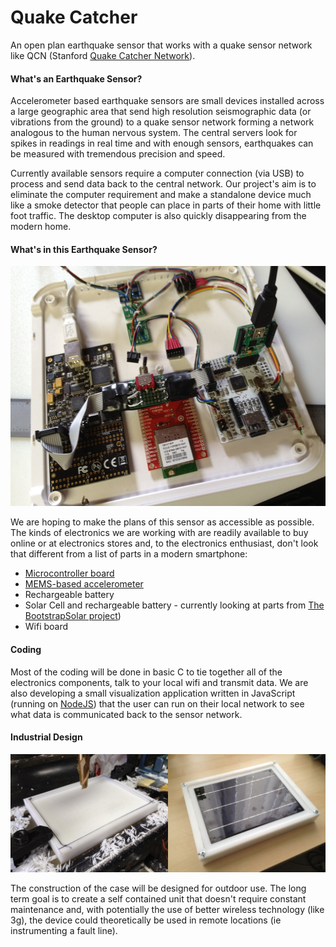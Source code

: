 Quake Catcher
=============

An open plan earthquake sensor that works with a quake sensor network like QCN (Stanford [Quake Catcher Network](http://qcn.stanford.edu/)).

#### What's an Earthquake Sensor? ####

Accelerometer based earthquake sensors are small devices installed across a large geographic area that send high resolution seismographic data (or vibrations from the ground) to a quake sensor network forming a network analogous to the human nervous system. The central servers look for spikes in readings in real time and with enough sensors, earthquakes can be measured with tremendous precision and speed. 

Currently available sensors require a computer connection (via USB) to process and send data back to the central network. Our project's aim is to eliminate the computer requirement and make a standalone device much like a smoke detector that people can place in parts of their home with little foot traffic. The desktop computer is also quickly disappearing from the modern home.

#### What's in this Earthquake Sensor? ####

<a href="https://github.com/gentijo/QuakeCatcher/blob/master/pics/sensors_02.jpg?raw=true"><img src="https://github.com/gentijo/QuakeCatcher/blob/master/pics/sensors_02.jpg?raw=true" width="512" height="384" alt="Sensor Components"></a>

We are hoping to make the plans of this sensor as accessible as possible. The kinds of electronics we are working with are readily available to buy online or at electronics stores and, to the electronics enthusiast, don't look that different from a list of parts in a modern smartphone:

 - [Microcontroller board](http://en.wikipedia.org/wiki/Microcontroller)
 - [MEMS-based accelerometer](http://en.wikipedia.org/wiki/Accelerometer)
 - Rechargeable battery
 - Solar Cell and rechargeable battery - currently looking at parts from [The BootstrapSolar project](http://www.bootstrapsolar.com/))
 - Wifi board

#### Coding ####

Most of the coding will be done in basic C to tie together all of the electronics components, talk to your local wifi and transmit data. We are also developing a small visualization application written in JavaScript (running on [NodeJS](https://github.com/joyent/node)) that the user can run on their local network to see what data is communicated back to the sensor network.

#### Industrial Design ####

<a href="https://github.com/gentijo/QuakeCatcher/blob/master/pics/milled_case_01.jpg?raw=true"><img src="https://github.com/gentijo/QuakeCatcher/blob/master/pics/milled_case_01.jpg?raw=true" width="50%"></a><a href="https://github.com/gentijo/QuakeCatcher/blob/master/pics/milled_case_02.jpg?raw=true"><img src="https://github.com/gentijo/QuakeCatcher/blob/master/pics/milled_case_02.jpg?raw=true" width="50%"></a>

The construction of the case will be designed for outdoor use. The long term goal is to create a self contained unit that doesn't require constant maintenance and, with potentially the use of better wireless technology (like 3g), the device could theoretically be used in remote locations (ie instrumenting a fault line).